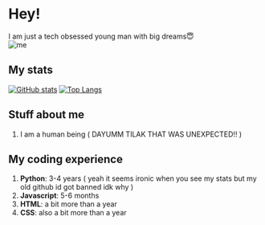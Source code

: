 # Hey!
I am just a tech obsessed young man with big dreams😇<br>
![me](https://media1.tenor.com/m/Bpv9wTLKMskAAAAC/computer-nerds.gif)
<br>
## My stats
[![GitHub stats](https://github-readme-stats.vercel.app/api?username=yourtilak&theme=light&rank_icon=grades)](https://github.com/anuraghazra/github-readme-stats)
[![Top Langs](https://github-readme-stats.vercel.app/api/top-langs/?username=yourtilak&theme=light)](https://github.com/anuraghazra/github-readme-stats)

## Stuff about me<br>
1. I am a human being ( DAYUMM TILAK THAT WAS UNEXPECTED!! )

## My coding experience<br>
1. **Python**: 3-4 years ( yeah it seems ironic when you see my stats but my old github id got banned idk why )
2. **Javascript**: 5-6 months
3. **HTML**: a bit more than a year
4. **CSS**: also a bit more than a year
